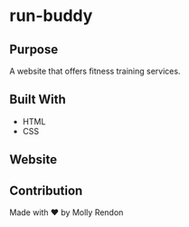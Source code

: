 # run-buddy

## Purpose
A website that offers fitness training services.

## Built With
* HTML
* CSS

## Website


## Contribution
Made with ❤️ by Molly Rendon
